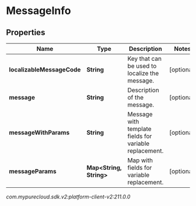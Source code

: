 # MessageInfo


## Properties

| Name | Type | Description | Notes |
| ------------ | ------------- | ------------- | ------------- |
| **localizableMessageCode** | **String** | Key that can be used to localize the message. |  [optional] |
| **message** | **String** | Description of the message. |  [optional] |
| **messageWithParams** | **String** | Message with template fields for variable replacement. |  [optional] |
| **messageParams** | **Map&lt;String, String&gt;** | Map with fields for variable replacement. |  [optional] |




_com.mypurecloud.sdk.v2:platform-client-v2:211.0.0_
